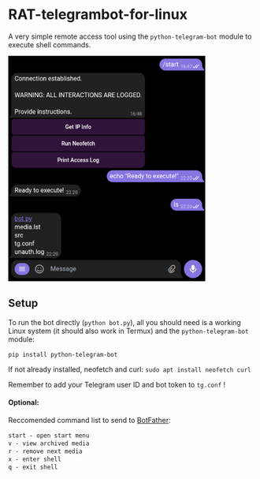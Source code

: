 # RAT-telegrambot-for-linux
A very simple remote access tool using the `python-telegram-bot` module to execute shell commands.

<img src="src/example.png" width="400"/>

## Setup
To run the bot directly (`python bot.py`), all you should need is a working Linux system (it should also work in Termux) and the `python-telegram-bot` module:
```
pip install python-telegram-bot
```
If not already installed, neofetch and curl: `sudo apt install neofetch curl`

Remember to add your Telegram user ID and bot token to `tg.conf` !


#### Optional: 
Reccomended command list to send to [BotFather](https://t.me/botfather):
```
start - open start menu
v - view archived media
r - remove next media
x - enter shell 
q - exit shell
```
